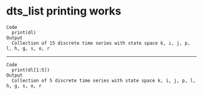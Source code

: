 # dts_list printing works

    Code
      print(dl)
    Output
      Collection of 15 discrete time series with state space k, i, j, p, l, h, g, s, o, r

---

    Code
      print(dl[1:5])
    Output
      Collection of 5 discrete time series with state space k, i, j, p, l, h, g, s, o, r

